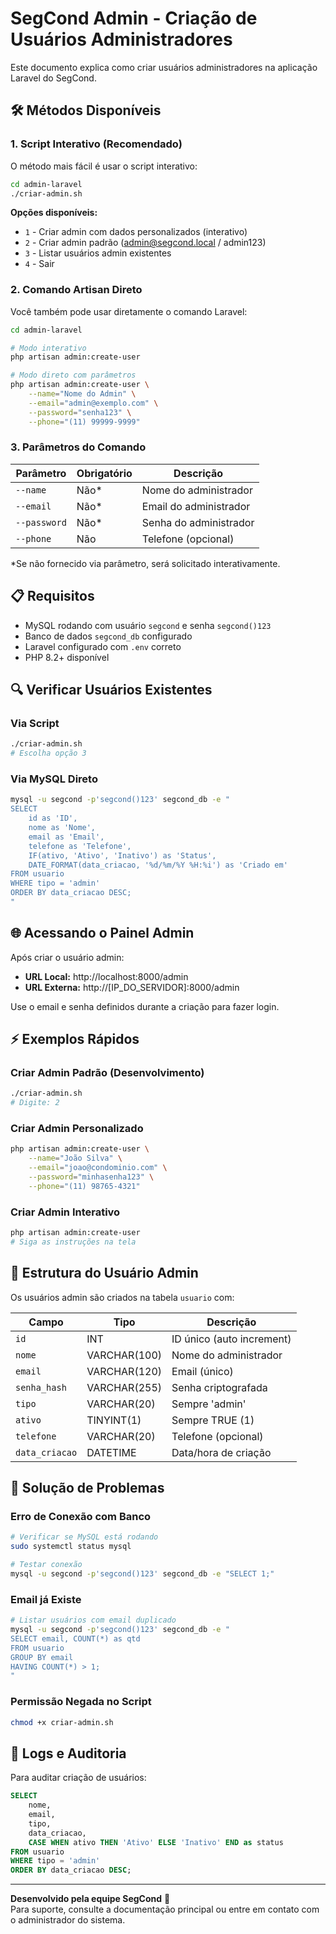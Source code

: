 # SegCond Admin - Criação de Usuários Administradores

Este documento explica como criar usuários administradores na aplicação Laravel do SegCond.

## 🛠️ Métodos Disponíveis

### 1. Script Interativo (Recomendado)

O método mais fácil é usar o script interativo:

```bash
cd admin-laravel
./criar-admin.sh
```

**Opções disponíveis:**
- `1` - Criar admin com dados personalizados (interativo)
- `2` - Criar admin padrão (admin@segcond.local / admin123)
- `3` - Listar usuários admin existentes
- `4` - Sair

### 2. Comando Artisan Direto

Você também pode usar diretamente o comando Laravel:

```bash
cd admin-laravel

# Modo interativo
php artisan admin:create-user

# Modo direto com parâmetros
php artisan admin:create-user \
    --name="Nome do Admin" \
    --email="admin@exemplo.com" \
    --password="senha123" \
    --phone="(11) 99999-9999"
```

### 3. Parâmetros do Comando

| Parâmetro | Obrigatório | Descrição |
|-----------|-------------|-----------|
| `--name` | Não* | Nome do administrador |
| `--email` | Não* | Email do administrador |
| `--password` | Não* | Senha do administrador |
| `--phone` | Não | Telefone (opcional) |

*Se não fornecido via parâmetro, será solicitado interativamente.

## 📋 Requisitos

- MySQL rodando com usuário `segcond` e senha `segcond()123`
- Banco de dados `segcond_db` configurado
- Laravel configurado com `.env` correto
- PHP 8.2+ disponível

## 🔍 Verificar Usuários Existentes

### Via Script
```bash
./criar-admin.sh
# Escolha opção 3
```

### Via MySQL Direto
```bash
mysql -u segcond -p'segcond()123' segcond_db -e "
SELECT 
    id as 'ID',
    nome as 'Nome', 
    email as 'Email',
    telefone as 'Telefone',
    IF(ativo, 'Ativo', 'Inativo') as 'Status',
    DATE_FORMAT(data_criacao, '%d/%m/%Y %H:%i') as 'Criado em'
FROM usuario 
WHERE tipo = 'admin' 
ORDER BY data_criacao DESC;
"
```

## 🌐 Acessando o Painel Admin

Após criar o usuário admin:

- **URL Local:** http://localhost:8000/admin
- **URL Externa:** http://[IP_DO_SERVIDOR]:8000/admin

Use o email e senha definidos durante a criação para fazer login.

## ⚡ Exemplos Rápidos

### Criar Admin Padrão (Desenvolvimento)
```bash
./criar-admin.sh
# Digite: 2
```

### Criar Admin Personalizado
```bash
php artisan admin:create-user \
    --name="João Silva" \
    --email="joao@condominio.com" \
    --password="minhasenha123" \
    --phone="(11) 98765-4321"
```

### Criar Admin Interativo
```bash
php artisan admin:create-user
# Siga as instruções na tela
```

## 🔐 Estrutura do Usuário Admin

Os usuários admin são criados na tabela `usuario` com:

| Campo | Tipo | Descrição |
|-------|------|-----------|
| `id` | INT | ID único (auto increment) |
| `nome` | VARCHAR(100) | Nome do administrador |
| `email` | VARCHAR(120) | Email (único) |
| `senha_hash` | VARCHAR(255) | Senha criptografada |
| `tipo` | VARCHAR(20) | Sempre 'admin' |
| `ativo` | TINYINT(1) | Sempre TRUE (1) |
| `telefone` | VARCHAR(20) | Telefone (opcional) |
| `data_criacao` | DATETIME | Data/hora de criação |

## 🚨 Solução de Problemas

### Erro de Conexão com Banco
```bash
# Verificar se MySQL está rodando
sudo systemctl status mysql

# Testar conexão
mysql -u segcond -p'segcond()123' segcond_db -e "SELECT 1;"
```

### Email já Existe
```bash
# Listar usuários com email duplicado
mysql -u segcond -p'segcond()123' segcond_db -e "
SELECT email, COUNT(*) as qtd 
FROM usuario 
GROUP BY email 
HAVING COUNT(*) > 1;
"
```

### Permissão Negada no Script
```bash
chmod +x criar-admin.sh
```

## 📝 Logs e Auditoria

Para auditar criação de usuários:

```sql
SELECT 
    nome,
    email,
    tipo,
    data_criacao,
    CASE WHEN ativo THEN 'Ativo' ELSE 'Inativo' END as status
FROM usuario 
WHERE tipo = 'admin'
ORDER BY data_criacao DESC;
```

---

**Desenvolvido pela equipe SegCond** 🏢  
Para suporte, consulte a documentação principal ou entre em contato com o administrador do sistema. 